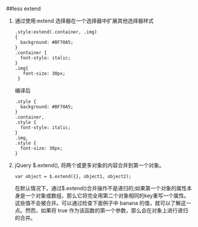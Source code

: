 ##less extend
1. 通过使用:extend 选择器在一个选择器中扩展其他选择器样式

	```
	.style:extend(.container, .img)
	{
	  background: #BF70A5;
	}
	.container {
	  font-style: italic;
	}
	.img{
	   font-size: 30px;
	 }
	```
	编译后
	
	```
	.style {
	  background: #BF70A5;
	}
	.container,
	.style {
	  font-style: italic;
	}
	.img,
	.style {
	  font-size: 30px;
	}
	```
2. jQuery $.extend(), 将两个或更多对象的内容合并到第一个对象。

	```
	var object = $.extend({}, object1, object2);
	```
	
	在默认情况下，通过$.extend()合并操作不是递归的;如果第一个对象的属性本身是一个对象或数组，那么它将完全用第二个对象相同的key重写一个属性。这些值不会被合并。可以通过检查下面例子中 banana 的值，就可以了解这一点。然而，如果将 true 作为该函数的第一个参数，那么会在对象上进行递归的合并。